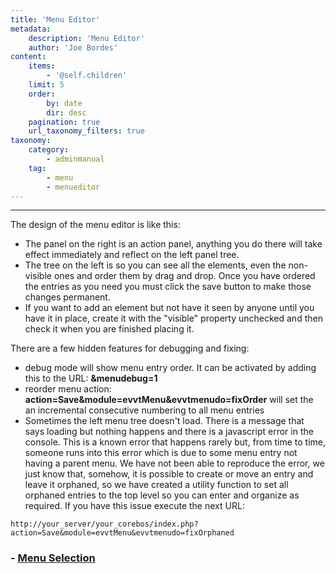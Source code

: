 ```yaml
---
title: 'Menu Editor'
metadata:
    description: 'Menu Editor'
    author: 'Joe Bordes'
content:
    items:
        - '@self.children'
    limit: 5
    order:
        by: date
        dir: desc
    pagination: true
    url_taxonomy_filters: true
taxonomy:
    category:
        - adminmanual
    tag:
        - menu
        - menueditor
---
```

---
The design of the menu editor is like this:

-   The panel on the right is an action panel, anything you do there will take effect immediately and reflect on the left panel tree.
-   The tree on the left is so you can see all the elements, even the non-visible ones and order them by drag and drop. Once you have ordered the entries as you need you must click the save button to make those changes permanent.
-   If you want to add an element but not have it seen by anyone until you have it in place, create it with the "visible" property unchecked and then check it when you are finished placing it.

There are a few hidden features for debugging and fixing:

-   debug mode will show menu entry order. It can be activated by adding this to the URL: **&menudebug=1**
-   reorder menu action:
**action=Save&module=evvtMenu&evvtmenudo=fixOrder** will set the an incremental consecutive numbering to all menu entries
-   Sometimes the left menu tree doesn't load. There is a message that says loading but nothing happens and there is a javascript error in the console. This is a known error that happens rarely but, from time to time, someone runs into this error which is due to some menu entry not having a parent menu. We have not been able to reproduce the error, we just know that, somehow, it is possible to create or move an entry and leave it orphaned, so we have created a utility function to set all orphaned entries to the top level so you can enter and organize as required. If you have this issue execute the next URL:

```
http://your_server/your_corebos/index.php?action=Save&module=evvtMenu&evvtmenudo=fixOrphaned
```

### - [Menu Selection](../01.menu-editor/01.menuselection)